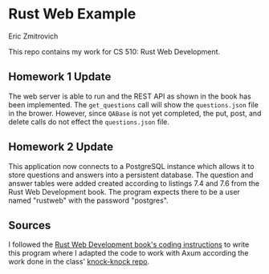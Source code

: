 # Rust Web Example

Eric Zmitrovich

This repo contains my work for 
CS 510: Rust Web Development.


## Homework 1 Update

The web server is able to run and the REST API as shown in the book has been implemented. 
The `get_questions` call will show the `questions.json` file in the brower.
However, since `QABase` is not yet completed, 
the put, post, and delete calls do not effect the `questions.json` file.


## Homework 2 Update

This application now connects to a PostgreSQL instance which allows 
it to store questions and answers into a persistent database.
The question and answer tables were added created according to listings 
7.4 and 7.6 from the Rust Web Development book.
The program expects there to be a user named "rustweb" with the password "postgres".


## Sources

I followed the [Rust Web Development book's coding instructions](https://github.com/Rust-Web-Development/code) 
to write this program where I adapted the code to work with Axum according the work done in the class'
[knock-knock repo](https://github.com/pdx-cs-rust-web/knock-knock).
